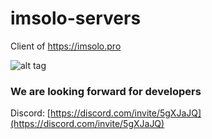 # imsolo-servers
Client of https://imsolo.pro

![alt tag](https://legendmod.ml/banners/iconSolo.png)

### We are looking forward for developers

Discord: [https://discord.com/invite/5gXJaJQ](https://discord.com/invite/5gXJaJQ)

